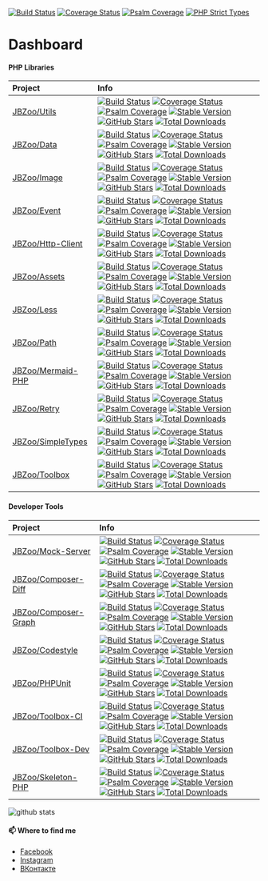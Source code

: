 

[![Build Status](https://travis-ci.org/SmetDenis/SmetDenis.svg)](https://travis-ci.org/SmetDenis/SmetDenis)    [![Coverage Status](https://coveralls.io/repos/SmetDenis/SmetDenis/badge.svg)](https://coveralls.io/github/SmetDenis/SmetDenis)    [![Psalm Coverage](https://shepherd.dev/github/SmetDenis/SmetDenis/coverage.svg)](https://shepherd.dev/github/SmetDenis/SmetDenis)    [![PHP Strict Types](https://img.shields.io/badge/strict__types-%3D1-brightgreen)](https://www.php.net/manual/en/language.types.declarations.php#language.types.declarations.strict)



# Dashboard


#### PHP Libraries

| Project                                                   | Info                                                                                                                                                                                                                                                                                                                                                                                                                                                                                                                                                                                                                                                                                                                                                                 |
|:----------------------------------------------------------|:---------------------------------------------------------------------------------------------------------------------------------------------------------------------------------------------------------------------------------------------------------------------------------------------------------------------------------------------------------------------------------------------------------------------------------------------------------------------------------------------------------------------------------------------------------------------------------------------------------------------------------------------------------------------------------------------------------------------------------------------------------------------|
| [JBZoo/Utils](https://github.com/JBZoo/Utils)             | [![Build Status](https://travis-ci.org/JBZoo/Utils.svg)](https://travis-ci.org/JBZoo/Utils)    [![Coverage Status](https://coveralls.io/repos/JBZoo/Utils/badge.svg)](https://coveralls.io/github/JBZoo/Utils)    [![Psalm Coverage](https://shepherd.dev/github/JBZoo/Utils/coverage.svg)](https://shepherd.dev/github/JBZoo/Utils)    [![Stable Version](https://poser.pugx.org/jbzoo/utils/version)](https://packagist.org/packages/jbzoo/utils)    [![GitHub Stars](https://img.shields.io/github/stars/jbzoo/utils)](https://github.com/JBZoo/Utils/stargazers)    [![Total Downloads](https://poser.pugx.org/jbzoo/utils/downloads)](https://packagist.org/packages/jbzoo/utils/stats)                                                                         |
| [JBZoo/Data](https://github.com/JBZoo/Data)               | [![Build Status](https://travis-ci.org/JBZoo/Data.svg)](https://travis-ci.org/JBZoo/Data)    [![Coverage Status](https://coveralls.io/repos/JBZoo/Data/badge.svg)](https://coveralls.io/github/JBZoo/Data)    [![Psalm Coverage](https://shepherd.dev/github/JBZoo/Data/coverage.svg)](https://shepherd.dev/github/JBZoo/Data)    [![Stable Version](https://poser.pugx.org/jbzoo/data/version)](https://packagist.org/packages/jbzoo/data)    [![GitHub Stars](https://img.shields.io/github/stars/jbzoo/data)](https://github.com/JBZoo/Data/stargazers)    [![Total Downloads](https://poser.pugx.org/jbzoo/data/downloads)](https://packagist.org/packages/jbzoo/data/stats)                                                                                     |
| [JBZoo/Image](https://github.com/JBZoo/Image)             | [![Build Status](https://travis-ci.org/JBZoo/Image.svg)](https://travis-ci.org/JBZoo/Image)    [![Coverage Status](https://coveralls.io/repos/JBZoo/Image/badge.svg)](https://coveralls.io/github/JBZoo/Image)    [![Psalm Coverage](https://shepherd.dev/github/JBZoo/Image/coverage.svg)](https://shepherd.dev/github/JBZoo/Image)    [![Stable Version](https://poser.pugx.org/jbzoo/image/version)](https://packagist.org/packages/jbzoo/image)    [![GitHub Stars](https://img.shields.io/github/stars/jbzoo/image)](https://github.com/JBZoo/Image/stargazers)    [![Total Downloads](https://poser.pugx.org/jbzoo/image/downloads)](https://packagist.org/packages/jbzoo/image/stats)                                                                         |
| [JBZoo/Event](https://github.com/JBZoo/Event)             | [![Build Status](https://travis-ci.org/JBZoo/Event.svg)](https://travis-ci.org/JBZoo/Event)    [![Coverage Status](https://coveralls.io/repos/JBZoo/Event/badge.svg)](https://coveralls.io/github/JBZoo/Event)    [![Psalm Coverage](https://shepherd.dev/github/JBZoo/Event/coverage.svg)](https://shepherd.dev/github/JBZoo/Event)    [![Stable Version](https://poser.pugx.org/jbzoo/event/version)](https://packagist.org/packages/jbzoo/event)    [![GitHub Stars](https://img.shields.io/github/stars/jbzoo/event)](https://github.com/JBZoo/Event/stargazers)    [![Total Downloads](https://poser.pugx.org/jbzoo/event/downloads)](https://packagist.org/packages/jbzoo/event/stats)                                                                         |
| [JBZoo/Http-Client](https://github.com/JBZoo/Http-Client) | [![Build Status](https://travis-ci.org/JBZoo/Http-Client.svg)](https://travis-ci.org/JBZoo/Http-Client)    [![Coverage Status](https://coveralls.io/repos/JBZoo/Http-Client/badge.svg)](https://coveralls.io/github/JBZoo/Http-Client)    [![Psalm Coverage](https://shepherd.dev/github/JBZoo/Http-Client/coverage.svg)](https://shepherd.dev/github/JBZoo/Http-Client)    [![Stable Version](https://poser.pugx.org/jbzoo/http-client/version)](https://packagist.org/packages/jbzoo/http-client)    [![GitHub Stars](https://img.shields.io/github/stars/jbzoo/http-client)](https://github.com/JBZoo/Http-Client/stargazers)    [![Total Downloads](https://poser.pugx.org/jbzoo/http-client/downloads)](https://packagist.org/packages/jbzoo/http-client/stats) |
| [JBZoo/Assets](https://github.com/JBZoo/Assets)           | [![Build Status](https://travis-ci.org/JBZoo/Assets.svg)](https://travis-ci.org/JBZoo/Assets)    [![Coverage Status](https://coveralls.io/repos/JBZoo/Assets/badge.svg)](https://coveralls.io/github/JBZoo/Assets)    [![Psalm Coverage](https://shepherd.dev/github/JBZoo/Assets/coverage.svg)](https://shepherd.dev/github/JBZoo/Assets)    [![Stable Version](https://poser.pugx.org/jbzoo/assets/version)](https://packagist.org/packages/jbzoo/assets)    [![GitHub Stars](https://img.shields.io/github/stars/jbzoo/assets)](https://github.com/JBZoo/Assets/stargazers)    [![Total Downloads](https://poser.pugx.org/jbzoo/assets/downloads)](https://packagist.org/packages/jbzoo/assets/stats)                                                             |
| [JBZoo/Less](https://github.com/JBZoo/Less)               | [![Build Status](https://travis-ci.org/JBZoo/Less.svg)](https://travis-ci.org/JBZoo/Less)    [![Coverage Status](https://coveralls.io/repos/JBZoo/Less/badge.svg)](https://coveralls.io/github/JBZoo/Less)    [![Psalm Coverage](https://shepherd.dev/github/JBZoo/Less/coverage.svg)](https://shepherd.dev/github/JBZoo/Less)    [![Stable Version](https://poser.pugx.org/jbzoo/less/version)](https://packagist.org/packages/jbzoo/less)    [![GitHub Stars](https://img.shields.io/github/stars/jbzoo/less)](https://github.com/JBZoo/Less/stargazers)    [![Total Downloads](https://poser.pugx.org/jbzoo/less/downloads)](https://packagist.org/packages/jbzoo/less/stats)                                                                                     |
| [JBZoo/Path](https://github.com/JBZoo/Path)               | [![Build Status](https://travis-ci.org/JBZoo/Path.svg)](https://travis-ci.org/JBZoo/Path)    [![Coverage Status](https://coveralls.io/repos/JBZoo/Path/badge.svg)](https://coveralls.io/github/JBZoo/Path)    [![Psalm Coverage](https://shepherd.dev/github/JBZoo/Path/coverage.svg)](https://shepherd.dev/github/JBZoo/Path)    [![Stable Version](https://poser.pugx.org/jbzoo/path/version)](https://packagist.org/packages/jbzoo/path)    [![GitHub Stars](https://img.shields.io/github/stars/jbzoo/path)](https://github.com/JBZoo/Path/stargazers)    [![Total Downloads](https://poser.pugx.org/jbzoo/path/downloads)](https://packagist.org/packages/jbzoo/path/stats)                                                                                     |
| [JBZoo/Mermaid-PHP](https://github.com/JBZoo/Mermaid-PHP) | [![Build Status](https://travis-ci.org/JBZoo/Mermaid-PHP.svg)](https://travis-ci.org/JBZoo/Mermaid-PHP)    [![Coverage Status](https://coveralls.io/repos/JBZoo/Mermaid-PHP/badge.svg)](https://coveralls.io/github/JBZoo/Mermaid-PHP)    [![Psalm Coverage](https://shepherd.dev/github/JBZoo/Mermaid-PHP/coverage.svg)](https://shepherd.dev/github/JBZoo/Mermaid-PHP)    [![Stable Version](https://poser.pugx.org/jbzoo/mermaid-php/version)](https://packagist.org/packages/jbzoo/mermaid-php)    [![GitHub Stars](https://img.shields.io/github/stars/jbzoo/mermaid-php)](https://github.com/JBZoo/Mermaid-PHP/stargazers)    [![Total Downloads](https://poser.pugx.org/jbzoo/mermaid-php/downloads)](https://packagist.org/packages/jbzoo/mermaid-php/stats) |
| [JBZoo/Retry](https://github.com/JBZoo/Retry)             | [![Build Status](https://travis-ci.org/JBZoo/Retry.svg)](https://travis-ci.org/JBZoo/Retry)    [![Coverage Status](https://coveralls.io/repos/JBZoo/Retry/badge.svg)](https://coveralls.io/github/JBZoo/Retry)    [![Psalm Coverage](https://shepherd.dev/github/JBZoo/Retry/coverage.svg)](https://shepherd.dev/github/JBZoo/Retry)    [![Stable Version](https://poser.pugx.org/jbzoo/retry/version)](https://packagist.org/packages/jbzoo/retry)    [![GitHub Stars](https://img.shields.io/github/stars/jbzoo/retry)](https://github.com/JBZoo/Retry/stargazers)    [![Total Downloads](https://poser.pugx.org/jbzoo/retry/downloads)](https://packagist.org/packages/jbzoo/retry/stats)                                                                         |
| [JBZoo/SimpleTypes](https://github.com/JBZoo/SimpleTypes) | [![Build Status](https://travis-ci.org/JBZoo/SimpleTypes.svg)](https://travis-ci.org/JBZoo/SimpleTypes)    [![Coverage Status](https://coveralls.io/repos/JBZoo/SimpleTypes/badge.svg)](https://coveralls.io/github/JBZoo/SimpleTypes)    [![Psalm Coverage](https://shepherd.dev/github/JBZoo/SimpleTypes/coverage.svg)](https://shepherd.dev/github/JBZoo/SimpleTypes)    [![Stable Version](https://poser.pugx.org/jbzoo/simpletypes/version)](https://packagist.org/packages/jbzoo/simpletypes)    [![GitHub Stars](https://img.shields.io/github/stars/jbzoo/simpletypes)](https://github.com/JBZoo/SimpleTypes/stargazers)    [![Total Downloads](https://poser.pugx.org/jbzoo/simpletypes/downloads)](https://packagist.org/packages/jbzoo/simpletypes/stats) |
| [JBZoo/Toolbox](https://github.com/JBZoo/Toolbox)         | [![Build Status](https://travis-ci.org/JBZoo/Toolbox.svg)](https://travis-ci.org/JBZoo/Toolbox)    [![Coverage Status](https://coveralls.io/repos/JBZoo/Toolbox/badge.svg)](https://coveralls.io/github/JBZoo/Toolbox)    [![Psalm Coverage](https://shepherd.dev/github/JBZoo/Toolbox/coverage.svg)](https://shepherd.dev/github/JBZoo/Toolbox)    [![Stable Version](https://poser.pugx.org/jbzoo/toolbox/version)](https://packagist.org/packages/jbzoo/toolbox)    [![GitHub Stars](https://img.shields.io/github/stars/jbzoo/toolbox)](https://github.com/JBZoo/Toolbox/stargazers)    [![Total Downloads](https://poser.pugx.org/jbzoo/toolbox/downloads)](https://packagist.org/packages/jbzoo/toolbox/stats)                                                 |



#### Developer Tools

| Project                                                         | Info                                                                                                                                                                                                                                                                                                                                                                                                                                                                                                                                                                                                                                                                                                                                                                                                     |
|:----------------------------------------------------------------|:---------------------------------------------------------------------------------------------------------------------------------------------------------------------------------------------------------------------------------------------------------------------------------------------------------------------------------------------------------------------------------------------------------------------------------------------------------------------------------------------------------------------------------------------------------------------------------------------------------------------------------------------------------------------------------------------------------------------------------------------------------------------------------------------------------|
| [JBZoo/Mock-Server](https://github.com/JBZoo/Mock-Server)       | [![Build Status](https://travis-ci.org/JBZoo/Mock-Server.svg)](https://travis-ci.org/JBZoo/Mock-Server)    [![Coverage Status](https://coveralls.io/repos/JBZoo/Mock-Server/badge.svg)](https://coveralls.io/github/JBZoo/Mock-Server)    [![Psalm Coverage](https://shepherd.dev/github/JBZoo/Mock-Server/coverage.svg)](https://shepherd.dev/github/JBZoo/Mock-Server)    [![Stable Version](https://poser.pugx.org/jbzoo/mock-server/version)](https://packagist.org/packages/jbzoo/mock-server)    [![GitHub Stars](https://img.shields.io/github/stars/jbzoo/mock-server)](https://github.com/JBZoo/Mock-Server/stargazers)    [![Total Downloads](https://poser.pugx.org/jbzoo/mock-server/downloads)](https://packagist.org/packages/jbzoo/mock-server/stats)                                     |
| [JBZoo/Composer-Diff](https://github.com/JBZoo/Composer-Diff)   | [![Build Status](https://travis-ci.org/JBZoo/Composer-Diff.svg)](https://travis-ci.org/JBZoo/Composer-Diff)    [![Coverage Status](https://coveralls.io/repos/JBZoo/Composer-Diff/badge.svg)](https://coveralls.io/github/JBZoo/Composer-Diff)    [![Psalm Coverage](https://shepherd.dev/github/JBZoo/Composer-Diff/coverage.svg)](https://shepherd.dev/github/JBZoo/Composer-Diff)    [![Stable Version](https://poser.pugx.org/jbzoo/composer-diff/version)](https://packagist.org/packages/jbzoo/composer-diff)    [![GitHub Stars](https://img.shields.io/github/stars/jbzoo/composer-diff)](https://github.com/JBZoo/Composer-Diff/stargazers)    [![Total Downloads](https://poser.pugx.org/jbzoo/composer-diff/downloads)](https://packagist.org/packages/jbzoo/composer-diff/stats)             |
| [JBZoo/Composer-Graph](https://github.com/JBZoo/Composer-Graph) | [![Build Status](https://travis-ci.org/JBZoo/Composer-Graph.svg)](https://travis-ci.org/JBZoo/Composer-Graph)    [![Coverage Status](https://coveralls.io/repos/JBZoo/Composer-Graph/badge.svg)](https://coveralls.io/github/JBZoo/Composer-Graph)    [![Psalm Coverage](https://shepherd.dev/github/JBZoo/Composer-Graph/coverage.svg)](https://shepherd.dev/github/JBZoo/Composer-Graph)    [![Stable Version](https://poser.pugx.org/jbzoo/composer-graph/version)](https://packagist.org/packages/jbzoo/composer-graph)    [![GitHub Stars](https://img.shields.io/github/stars/jbzoo/composer-graph)](https://github.com/JBZoo/Composer-Graph/stargazers)    [![Total Downloads](https://poser.pugx.org/jbzoo/composer-graph/downloads)](https://packagist.org/packages/jbzoo/composer-graph/stats) |
| [JBZoo/Codestyle](https://github.com/JBZoo/Codestyle)           | [![Build Status](https://travis-ci.org/JBZoo/Codestyle.svg)](https://travis-ci.org/JBZoo/Codestyle)    [![Coverage Status](https://coveralls.io/repos/JBZoo/Codestyle/badge.svg)](https://coveralls.io/github/JBZoo/Codestyle)    [![Psalm Coverage](https://shepherd.dev/github/JBZoo/Codestyle/coverage.svg)](https://shepherd.dev/github/JBZoo/Codestyle)    [![Stable Version](https://poser.pugx.org/jbzoo/codestyle/version)](https://packagist.org/packages/jbzoo/codestyle)    [![GitHub Stars](https://img.shields.io/github/stars/jbzoo/codestyle)](https://github.com/JBZoo/Codestyle/stargazers)    [![Total Downloads](https://poser.pugx.org/jbzoo/codestyle/downloads)](https://packagist.org/packages/jbzoo/codestyle/stats)                                                             |
| [JBZoo/PHPUnit](https://github.com/JBZoo/PHPUnit)               | [![Build Status](https://travis-ci.org/JBZoo/PHPUnit.svg)](https://travis-ci.org/JBZoo/PHPUnit)    [![Coverage Status](https://coveralls.io/repos/JBZoo/PHPUnit/badge.svg)](https://coveralls.io/github/JBZoo/PHPUnit)    [![Psalm Coverage](https://shepherd.dev/github/JBZoo/PHPUnit/coverage.svg)](https://shepherd.dev/github/JBZoo/PHPUnit)    [![Stable Version](https://poser.pugx.org/jbzoo/phpunit/version)](https://packagist.org/packages/jbzoo/phpunit)    [![GitHub Stars](https://img.shields.io/github/stars/jbzoo/phpunit)](https://github.com/JBZoo/PHPUnit/stargazers)    [![Total Downloads](https://poser.pugx.org/jbzoo/phpunit/downloads)](https://packagist.org/packages/jbzoo/phpunit/stats)                                                                                     |
| [JBZoo/Toolbox-CI](https://github.com/JBZoo/Toolbox-CI)         | [![Build Status](https://travis-ci.org/JBZoo/Toolbox-CI.svg)](https://travis-ci.org/JBZoo/Toolbox-CI)    [![Coverage Status](https://coveralls.io/repos/JBZoo/Toolbox-CI/badge.svg)](https://coveralls.io/github/JBZoo/Toolbox-CI)    [![Psalm Coverage](https://shepherd.dev/github/JBZoo/Toolbox-CI/coverage.svg)](https://shepherd.dev/github/JBZoo/Toolbox-CI)    [![Stable Version](https://poser.pugx.org/jbzoo/toolbox-ci/version)](https://packagist.org/packages/jbzoo/toolbox-ci)    [![GitHub Stars](https://img.shields.io/github/stars/jbzoo/toolbox-ci)](https://github.com/JBZoo/Toolbox-CI/stargazers)    [![Total Downloads](https://poser.pugx.org/jbzoo/toolbox-ci/downloads)](https://packagist.org/packages/jbzoo/toolbox-ci/stats)                                                 |
| [JBZoo/Toolbox-Dev](https://github.com/JBZoo/Toolbox-Dev)       | [![Build Status](https://travis-ci.org/JBZoo/Toolbox-Dev.svg)](https://travis-ci.org/JBZoo/Toolbox-Dev)    [![Coverage Status](https://coveralls.io/repos/JBZoo/Toolbox-Dev/badge.svg)](https://coveralls.io/github/JBZoo/Toolbox-Dev)    [![Psalm Coverage](https://shepherd.dev/github/JBZoo/Toolbox-Dev/coverage.svg)](https://shepherd.dev/github/JBZoo/Toolbox-Dev)    [![Stable Version](https://poser.pugx.org/jbzoo/toolbox-dev/version)](https://packagist.org/packages/jbzoo/toolbox-dev)    [![GitHub Stars](https://img.shields.io/github/stars/jbzoo/toolbox-dev)](https://github.com/JBZoo/Toolbox-Dev/stargazers)    [![Total Downloads](https://poser.pugx.org/jbzoo/toolbox-dev/downloads)](https://packagist.org/packages/jbzoo/toolbox-dev/stats)                                     |
| [JBZoo/Skeleton-PHP](https://github.com/JBZoo/Skeleton-PHP)     | [![Build Status](https://travis-ci.org/JBZoo/Skeleton-PHP.svg)](https://travis-ci.org/JBZoo/Skeleton-PHP)    [![Coverage Status](https://coveralls.io/repos/JBZoo/Skeleton-PHP/badge.svg)](https://coveralls.io/github/JBZoo/Skeleton-PHP)    [![Psalm Coverage](https://shepherd.dev/github/JBZoo/Skeleton-PHP/coverage.svg)](https://shepherd.dev/github/JBZoo/Skeleton-PHP)    [![Stable Version](https://poser.pugx.org/jbzoo/skeleton-php/version)](https://packagist.org/packages/jbzoo/skeleton-php)    [![GitHub Stars](https://img.shields.io/github/stars/jbzoo/skeleton-php)](https://github.com/JBZoo/Skeleton-PHP/stargazers)    [![Total Downloads](https://poser.pugx.org/jbzoo/skeleton-php/downloads)](https://packagist.org/packages/jbzoo/skeleton-php/stats)                         |



![github stats](https://github-readme-stats.vercel.app/api?username=SmetDenis&show_icons=true&hide_border=true)


#### 📫 Where to find me
- [Facebook](https://www.facebook.com/smet.denis)
- [Instagram](https://instagram.com/smetdenis)
- [ВКонтакте](https://vk.com/smetdenis)

